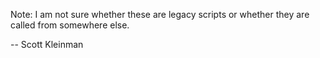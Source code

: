 Note: I am not sure whether these are legacy scripts or whether they are called from somewhere else.

-- Scott Kleinman